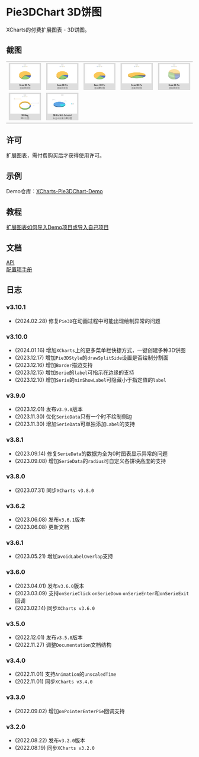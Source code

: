 # Pie3DChart 3D饼图

XCharts的付费扩展图表 - 3D饼图。

## 截图

||||||
| :--: | :--: | :--: | :--: | :--: |
|![Pie3D01](Documentation~/zh/img/Pie3D01.png) |![Pie3D02](Documentation~/zh/img/Pie3D02.png) |![Pie3D03](Documentation~/zh/img/Pie3D03.png) |![Pie3D04](Documentation~/zh/img/Pie3D04.png) |![Pie3D05](Documentation~/zh/img/Pie3D05.png) |![Pie3D06](Documentation~/zh/img/Pie3D06.png) |
|![Pie3D07](Documentation~/zh/img/Pie3D07.png) |![Pie3D08](Documentation~/zh/img/Pie3D08.png) |

## 许可

扩展图表，需付费购买后才获得使用许可。

## 示例

Demo仓库：[XCharts-Pie3DChart-Demo](https://github.com/XCharts-Team/XCharts-Pie3DChart-Demo)

## 教程

[扩展图表如何导入Demo项目或导入自己项目](https://github.com/XCharts-Team/XCharts-Demo)

## 文档

[API](Documentation~/zh/api.md)  
[配置项手册](Documentation~/zh/configuration.md)  

## 日志

### v3.10.1

* (2024.02.28) 修复`Pie3D`在动画过程中可能出现绘制异常的问题

### v3.10.0

* (2024.01.16) 增加`XCharts`上的更多菜单栏快捷方式，一键创建多种3D饼图
* (2023.12.17) 增加`Pie3DStyle`的`drawSplitSide`设置是否绘制分割面
* (2023.12.16) 增加`Border`描边支持
* (2023.12.15) 增加`Serie`的`label`可指示在边缘的支持
* (2023.12.10) 增加`Serie`的`minShowLabel`可隐藏小于指定值的`label`

### v3.9.0

* (2023.12.01) 发布`v3.9.0`版本
* (2023.11.30) 优化`SerieData`只有一个时不绘制侧边
* (2023.11.30) 增加`SerieData`可单独添加`Label`的支持

### v3.8.1

* (2023.09.14) 修复`SerieData`的数据为全为0时图表显示异常的问题
* (2023.09.08) 增加`SerieData`的`radius`可自定义各饼块高度的支持

### v3.8.0

* (2023.07.31) 同步`XCharts v3.8.0`

### v3.6.2

* (2023.06.08) 发布`v3.6.1`版本
* (2023.06.08) 更新文档

### v3.6.1

* (2023.05.21) 增加`avoidLabelOverlap`支持

### v3.6.0

* (2023.04.01) 发布`v3.6.0`版本
* (2023.03.09) 支持`onSerieClick` `onSerieDown` `onSerieEnter`和`onSerieExit`回调
* (2023.02.14) 同步`XCharts v3.6.0`

### v3.5.0

* (2022.12.01) 发布`v3.5.0`版本
* (2022.11.27) 调整`Documentation`文档结构

### v3.4.0

* (2022.11.01) 支持`Animation`的`unscaledTime`
* (2022.11.01) 同步`XCharts v3.4.0`

### v3.3.0

* (2022.09.02) 增加`onPointerEnterPie`回调支持

### v3.2.0

* (2022.08.22) 发布`v3.2.0`版本
* (2022.08.19) 同步`XCharts v3.2.0`
